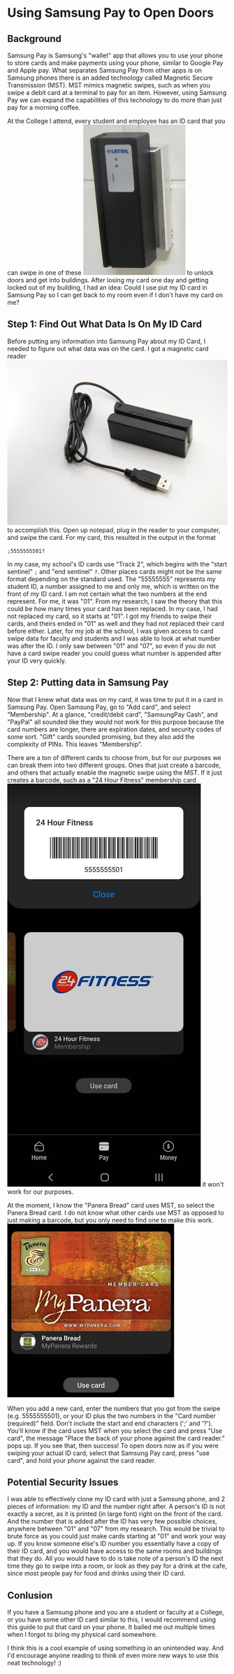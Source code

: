 # Using Samsung Pay to Open Doors

## Background 
Samsung Pay is Samsung's "wallet" app that allows you to use your phone to store cards and make payments using your phone, similar to Google Pay and Apple pay. What separates Samsung Pay from other apps is on Samsung phones there is an added technology called Magnetic Secure Transmission (MST). MST mimics magnetic swipes, such as when you swipe a debit card at a terminal to pay for an item. However, using Samsung Pay we can expand the capabilities of this technology to do more than just pay for a morning coffee. 

At the College I attend, every student and employee has an ID card that you can swipe in one of these ![card swipe](https://github.com/L1t3Br1t3/L1t3Br1t3.github.io/blob/master/ITEMS_SWIPECARD_LENEL_LNL-2005W.jpg) to unlock doors and get into buildings. After losing my card one day and getting locked out of my building, I had an idea: Could I use put my ID card in Samsung Pay so I can get back to my room even if I don't have my card on me? 

## Step 1: Find Out What Data Is On My ID Card
Before putting any information into Samsung Pay about my ID Card, I needed to figure out what data was on the card. I got a magnetic card reader ![card reader](https://github.com/L1t3Br1t3/L1t3Br1t3.github.io/blob/master/card_reader.jpg) to accomplish this. Open up notepad, plug in the reader to your computer, and swipe the card. For my card, this resulted in the output in the format
```
;5555555501?
```
In my case, my school's ID cards use "Track 2", which begins with the "start sentinel" ```;``` and "end sentinel" ```?```. Other places cards might not be the same format depending on the standard used. The "55555555" represents my student ID, a number assigned to me and only me, which is written on the front of my ID card. I am not certain what the two numbers at the end represent. For me, it was "01". From my research, I saw the theory that this could be how many times your card has been replaced. In my case, I had not replaced my card, so it starts at "01". I got my friends to swipe their cards, and theirs ended in "01" as well and they had not replaced their card before either. Later, for my job at the school, I was given access to card swipe data for faculty and students and I was able to look at what number was after the ID. I only saw between "01" and "07", so even if you do not have a card swipe reader you could guess what number is appended after your ID very quickly.

## Step 2: Putting data in Samsung Pay
Now that I knew what data was on my card, it was time to put it in a card in Samsung Pay. Open Samsung Pay, go to "Add card", and select "Membership". At a glance, "credit/debit card", "SamsungPay Cash", and "PayPal" all sounded like they would not work for this purpose because the card numbers are longer, there are expiration dates, and security codes of some sort. "Gift" cards sounded promising, but they also add the complexity of PINs. This leaves "Membership". 

There are a ton of different cards to choose from, but for our purposes we can break them into two different groups. Ones that just create a barcode, and others that actually enable the magnetic swipe using the MST. If it just creates a barcode, such as a "24 Hour Fitness" membership card ![barcode](https://github.com/L1t3Br1t3/L1t3Br1t3.github.io/blob/master/barcode.jpg)
it won't work for our purposes.

At the moment, I know the "Panera Bread" card uses MST, so select the Panera Bread card. I do not know what other cards use MST as opposed to just making a barcode, but you only need to find one to make this work. 
![panera](https://github.com/L1t3Br1t3/L1t3Br1t3.github.io/blob/master/panera.jpg)

When you add a new card, enter the numbers that you got from the swipe (e.g. 5555555501), or your ID plus the two numbers in the "Card number (required)" field. Don't include the start and end characters (';' and '?'). You'll know if the card uses MST when you select the card and press "Use card", the message "Place the back of your phone against the card reader." pops up. If you see that, then success! To open doors now as if you were swiping your actual ID card, select that Samsung Pay card, press "use card", and hold your phone against the card reader. 

## Potential Security Issues
I was able to effectively clone my ID card with just a Samsung phone, and 2 pieces of information: my ID and the number right after. A person's ID is not exactly a secret, as it is printed (in large font) right on the front of the card. And the number that is added after the ID has very few possible choices, anywhere between "01" and "07" from my research. This would be trivial to brute force as you could just make cards starting at "01" and work your way up. If you know someone else's ID number you essentially have a copy of their ID card, and you would have access to the same rooms and buildings that they do. All you would have to do is take note of a person's ID the next time they go to swipe into a room, or look as they pay for a drink at the cafe, since most people pay for food and drinks using their ID card. 

## Conlusion
If you have a Samsung phone and you are a student or faculty at a College, or you have some other ID card similar to this, I would recommend using this guide to put that card on your phone. It bailed me out multiple times when I forgot to bring my physical card somewhere.

I think this is a cool example of using something in an unintended way. And I'd encourage anyone reading to think of even more new ways to use this neat technology! :)
